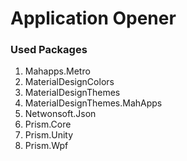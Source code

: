 # Application Opener

### Used Packages

1. Mahapps.Metro
1. MaterialDesignColors
1. MaterialDesignThemes
1. MaterialDesignThemes.MahApps
1. Netwonsoft.Json
1. Prism.Core
1. Prism.Unity
1. Prism.Wpf
